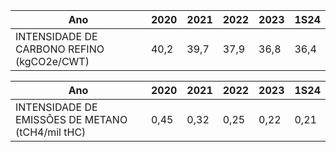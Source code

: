 |Ano|2020|2021|2022|2023|1S24|
|---|---|---|---|---|---|
|INTENSIDADE DE CARBONO REFINO (kgCO2e/CWT)|40,2|39,7|37,9|36,8|36,4|

|Ano|2020|2021|2022|2023|1S24|
|---|---|---|---|---|---|
|INTENSIDADE DE EMISSÕES DE METANO (tCH4/mil tHC)|0,45|0,32|0,25|0,22|0,21|